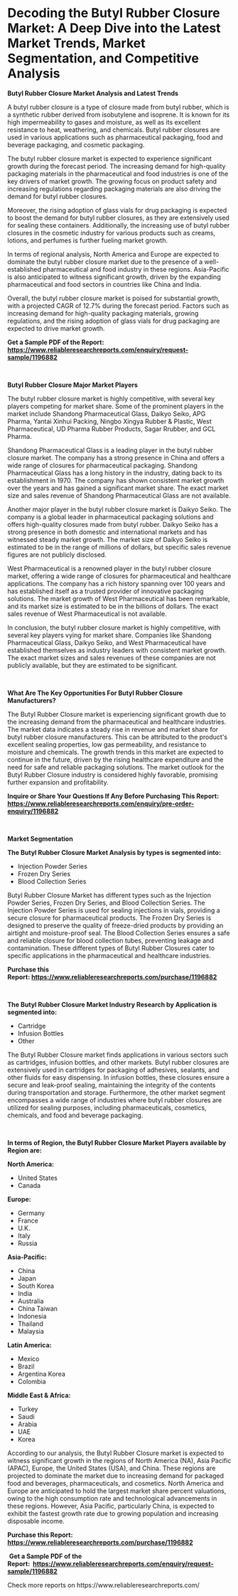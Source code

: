 <p><h1>Decoding the Butyl Rubber Closure Market: A Deep Dive into the Latest Market Trends, Market Segmentation, and Competitive Analysis</h1></p><p><strong>Butyl Rubber Closure Market Analysis and Latest Trends</strong></p>
<p><p>A butyl rubber closure is a type of closure made from butyl rubber, which is a synthetic rubber derived from isobutylene and isoprene. It is known for its high impermeability to gases and moisture, as well as its excellent resistance to heat, weathering, and chemicals. Butyl rubber closures are used in various applications such as pharmaceutical packaging, food and beverage packaging, and cosmetic packaging.</p><p>The butyl rubber closure market is expected to experience significant growth during the forecast period. The increasing demand for high-quality packaging materials in the pharmaceutical and food industries is one of the key drivers of market growth. The growing focus on product safety and increasing regulations regarding packaging materials are also driving the demand for butyl rubber closures.</p><p>Moreover, the rising adoption of glass vials for drug packaging is expected to boost the demand for butyl rubber closures, as they are extensively used for sealing these containers. Additionally, the increasing use of butyl rubber closures in the cosmetic industry for various products such as creams, lotions, and perfumes is further fueling market growth.</p><p>In terms of regional analysis, North America and Europe are expected to dominate the butyl rubber closure market due to the presence of a well-established pharmaceutical and food industry in these regions. Asia-Pacific is also anticipated to witness significant growth, driven by the expanding pharmaceutical and food sectors in countries like China and India.</p><p>Overall, the butyl rubber closure market is poised for substantial growth, with a projected CAGR of 12.7% during the forecast period. Factors such as increasing demand for high-quality packaging materials, growing regulations, and the rising adoption of glass vials for drug packaging are expected to drive market growth.</p></p>
<p><strong>Get a Sample PDF of the Report:&nbsp; <a href="https://www.reliableresearchreports.com/enquiry/request-sample/1196882">https://www.reliableresearchreports.com/enquiry/request-sample/1196882</a></strong></p>
<p>&nbsp;</p>
<p><strong>Butyl Rubber Closure Major Market Players</strong></p>
<p><p>The butyl rubber closure market is highly competitive, with several key players competing for market share. Some of the prominent players in the market include Shandong Pharmaceutical Glass, Daikyo Seiko, APG Pharma, Yantai Xinhui Packing, Ningbo Xingya Rubber & Plastic, West Pharmaceutical, UD Pharma Rubber Products, Sagar Rrubber, and GCL Pharma.</p><p>Shandong Pharmaceutical Glass is a leading player in the butyl rubber closure market. The company has a strong presence in China and offers a wide range of closures for pharmaceutical packaging. Shandong Pharmaceutical Glass has a long history in the industry, dating back to its establishment in 1970. The company has shown consistent market growth over the years and has gained a significant market share. The exact market size and sales revenue of Shandong Pharmaceutical Glass are not available.</p><p>Another major player in the butyl rubber closure market is Daikyo Seiko. The company is a global leader in pharmaceutical packaging solutions and offers high-quality closures made from butyl rubber. Daikyo Seiko has a strong presence in both domestic and international markets and has witnessed steady market growth. The market size of Daikyo Seiko is estimated to be in the range of millions of dollars, but specific sales revenue figures are not publicly disclosed.</p><p>West Pharmaceutical is a renowned player in the butyl rubber closure market, offering a wide range of closures for pharmaceutical and healthcare applications. The company has a rich history spanning over 100 years and has established itself as a trusted provider of innovative packaging solutions. The market growth of West Pharmaceutical has been remarkable, and its market size is estimated to be in the billions of dollars. The exact sales revenue of West Pharmaceutical is not available.</p><p>In conclusion, the butyl rubber closure market is highly competitive, with several key players vying for market share. Companies like Shandong Pharmaceutical Glass, Daikyo Seiko, and West Pharmaceutical have established themselves as industry leaders with consistent market growth. The exact market sizes and sales revenues of these companies are not publicly available, but they are estimated to be significant.</p></p>
<p>&nbsp;</p>
<p><strong>What Are The Key Opportunities For Butyl Rubber Closure Manufacturers?</strong></p>
<p><p>The Butyl Rubber Closure market is experiencing significant growth due to the increasing demand from the pharmaceutical and healthcare industries. The market data indicates a steady rise in revenue and market share for butyl rubber closure manufacturers. This can be attributed to the product's excellent sealing properties, low gas permeability, and resistance to moisture and chemicals. The growth trends in this market are expected to continue in the future, driven by the rising healthcare expenditure and the need for safe and reliable packaging solutions. The market outlook for the Butyl Rubber Closure industry is considered highly favorable, promising further expansion and profitability.</p></p>
<p><strong>Inquire or Share Your Questions If Any Before Purchasing This Report: <a href="https://www.reliableresearchreports.com/enquiry/pre-order-enquiry/1196882">https://www.reliableresearchreports.com/enquiry/pre-order-enquiry/1196882</a></strong></p>
<p>&nbsp;</p>
<p><strong>Market Segmentation</strong></p>
<p><strong>The Butyl Rubber Closure Market Analysis by types is segmented into:</strong></p>
<p><ul><li>Injection Powder Series</li><li>Frozen Dry Series</li><li>Blood Collection Series</li></ul></p>
<p><p>Butyl Rubber Closure Market has different types such as the Injection Powder Series, Frozen Dry Series, and Blood Collection Series. The Injection Powder Series is used for sealing injections in vials, providing a secure closure for pharmaceutical products. The Frozen Dry Series is designed to preserve the quality of freeze-dried products by providing an airtight and moisture-proof seal. The Blood Collection Series ensures a safe and reliable closure for blood collection tubes, preventing leakage and contamination. These different types of Butyl Rubber Closures cater to specific applications in the pharmaceutical and healthcare industries.</p></p>
<p><strong>Purchase this Report:&nbsp;<a href="https://www.reliableresearchreports.com/purchase/1196882">https://www.reliableresearchreports.com/purchase/1196882</a></strong></p>
<p>&nbsp;</p>
<p><strong>The Butyl Rubber Closure Market Industry Research by Application is segmented into:</strong></p>
<p><ul><li>Cartridge</li><li>Infusion Bottles</li><li>Other</li></ul></p>
<p><p>The Butyl Rubber Closure market finds applications in various sectors such as cartridges, infusion bottles, and other markets. Butyl rubber closures are extensively used in cartridges for packaging of adhesives, sealants, and other fluids for easy dispensing. In infusion bottles, these closures ensure a secure and leak-proof sealing, maintaining the integrity of the contents during transportation and storage. Furthermore, the other market segment encompasses a wide range of industries where butyl rubber closures are utilized for sealing purposes, including pharmaceuticals, cosmetics, chemicals, and food and beverage packaging.</p></p>
<p>&nbsp;</p>
<p><strong>In terms of Region, the Butyl Rubber Closure Market Players available by Region are:</strong></p>
<p>
    <p> <strong> North America: </strong>
        <ul>
            <li>United States</li>
            <li>Canada</li>
        </ul>
        </p> 
    <p> <strong> Europe: </strong>
        <ul>
            <li>Germany</li>
            <li>France</li>
            <li>U.K.</li>
            <li>Italy</li>
            <li>Russia</li>
        </ul>
        </p> 
    <p> <strong> Asia-Pacific: </strong>
        <ul>
            <li>China</li>
            <li>Japan</li>
            <li>South Korea</li>
            <li>India</li>
            <li>Australia</li>
            <li>China Taiwan</li>
            <li>Indonesia</li>
            <li>Thailand</li>
            <li>Malaysia</li>
        </ul>
        </p> 
    <p> <strong> Latin America: </strong>
        <ul>
            <li>Mexico</li>
            <li>Brazil</li>
            <li>Argentina Korea</li>
            <li>Colombia</li>
        </ul>
        </p> 
    <p> <strong> Middle East & Africa: </strong>
        <ul>
            <li>Turkey</li>
            <li>Saudi</li>
            <li>Arabia</li>
            <li>UAE</li>
            <li>Korea</li>
        </ul>
    </p>
    </p>
<p><p>According to our analysis, the Butyl Rubber Closure market is expected to witness significant growth in the regions of North America (NA), Asia Pacific (APAC), Europe, the United States (USA), and China. These regions are projected to dominate the market due to increasing demand for packaged food and beverages, pharmaceuticals, and cosmetics. North America and Europe are anticipated to hold the largest market share percent valuations, owing to the high consumption rate and technological advancements in these regions. However, Asia Pacific, particularly China, is expected to exhibit the fastest growth rate due to growing population and increasing disposable income.</p></p>
<p><strong>Purchase this Report: <a href="https://www.reliableresearchreports.com/purchase/1196882">https://www.reliableresearchreports.com/purchase/1196882</a></strong></p>
<p>&nbsp;<strong>Get a Sample PDF of the Report:&nbsp;&nbsp;<a href="https://www.reliableresearchreports.com/enquiry/request-sample/1196882">https://www.reliableresearchreports.com/enquiry/request-sample/1196882</a></strong></p>
<p><strong></strong></p>
<p>Check more reports on https://www.reliableresearchreports.com/</p>